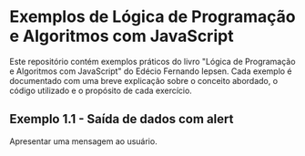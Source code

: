 # Exemplos de Lógica de Programação e Algoritmos com JavaScript

Este repositório contém exemplos práticos do livro "Lógica de Programação e Algoritmos com JavaScript" do Edécio Fernando Iepsen. Cada exemplo é documentado com uma breve explicação sobre o conceito abordado, o código utilizado e o propósito de cada exercício.

## Exemplo 1.1 - Saída de dados com alert
Apresentar uma mensagem ao usuário.
